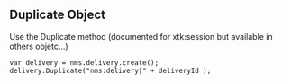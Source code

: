 ## Duplicate Object

Use the Duplicate method (documented for xtk:session but available in others objetc...)

```
var delivery = nms.delivery.create();
delivery.Duplicate("nms:delivery|" + deliveryId );
```
